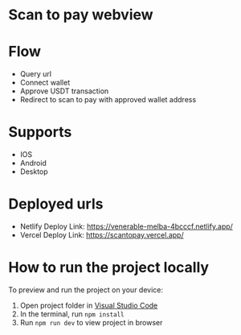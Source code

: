 # Scan to pay webview

# Flow
- Query url
- Connect wallet
- Approve USDT transaction
- Redirect to scan to pay with approved wallet address

# Supports
- IOS
- Android
- Desktop

# Deployed urls
- Netlify Deploy Link: https://venerable-melba-4bcccf.netlify.app/
- Vercel Deploy Link: https://scantopay.vercel.app/

# How to run the project locally
To preview and run the project on your device:
1) Open project folder in <a href="https://code.visualstudio.com/download">Visual Studio Code</a>
2) In the terminal, run `npm install`
3) Run `npm run dev` to view project in browser
  
